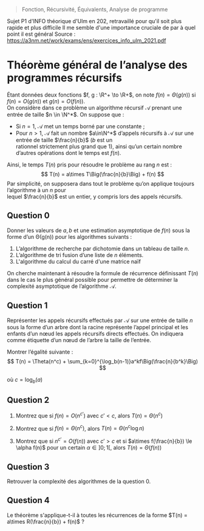> Fonction, Récursivité, Équivalents, Analyse de programme

Sujet P1 d'INFO théorique d'Ulm en 202, retravaillé pour qu'il soit plus rapide et plus difficile
Il me semble d'une importance cruciale de par à quel point il est général
Source : https://a3nm.net/work/exams/ens/exercices_info_ulm_2021.pdf
# Théorème général de l’analyse des programmes récursifs
Étant données deux fonctions $f, g : \R^+ \to \R+$, on note $f (n) = \Theta(g(n))$ si $f(n) = O(g(n))$ et $g(n) = O(f(n))$.  
On considère dans ce problème un algorithme récursif $\mathcal{A}$ prenant une entrée de taille $n \in \N^*$. On suppose que :
 - Si $n = 1$,  $\mathcal{A}$ met un temps borné par une constante ;  
 - Pour $n > 1$, $\mathcal{A}$ fait un nombre $a\in\N^*$ d’appels récursifs à $\mathcal{A}$ sur une entrée de taille $\frac{n}{b}$ ($b$ est un  
rationnel strictement plus grand que 1), ainsi qu’un certain nombre d’autres opérations dont le temps est $f (n)$.

Ainsi, le temps $T(n)$ pris pour résoudre le problème au rang $n$ est :
$$
T(n) = a\times T\Big(\frac{n}{b}\Big) + f(n)
$$
Par simplicité, on supposera dans tout le problème qu’on applique toujours l’algorithme à un $n$ pour  
lequel $\frac{n}{b}$ est un entier, y compris lors des appels récursifs.
## Question 0
Donner les valeurs de $a, b$ et une estimation asymptotique de $f(n)$ sous la forme d’un Θ(g(n)) pour les algorithmes suivants :
1) L’algorithme de recherche par dichotomie dans un tableau de taille $n$.
2) L’algorithme de tri fusion d’une liste de $n$ éléments.
3) L'algorithme du calcul du carré d'une matrice naïf

On cherche maintenant à résoudre la formule de récurrence définissant $T(n)$ dans le cas le plus général possible pour permettre de déterminer la complexité asymptotique de l’algorithme $\mathcal{A}$.
## Question 1
Représenter les appels récursifs effectués par $\mathcal{A}$ sur une entrée de taille $n$ sous la forme d’un arbre dont la racine représente l’appel principal et les enfants d’un nœud les appels récursifs directs effectués.
On indiquera comme étiquette d’un nœud de l’arbre la taille de l’entrée.

Montrer l’égalité suivante :
$$
T(n) = \Theta(n^c) + \sum_{k=0}^{\log_b(n-1)}a^kf\Big(\frac{n}{b^k}\Big)
$$

où $c = \log_b(a)$

## Question 2

1) Montrez que si $f(n) = O(n^{c'})$ avec $c' < c$, alors $T(n) = \Theta(n ^c)$

2) Montrez que si $f(n) = \Theta(n^c)$, alors $T(n) = \Theta(n ^c\log n)$

3) Montrez que si $n^{c'}=O(f(n))$ avec $c'>c$ et si $a\times f(\frac{n}{b}) \le \alpha f(n)$ pour un certain $\alpha\in ]0;1[$, alors $T(n) = \Theta(f(n))$

## Question 3
Retrouver la complexité des algorithmes de la question 0.

## Question 4
Le théorème s'applique-t-il à toutes les récurrences de la forme $T(n) = a\times R(\frac{n}{b}) + f(n)$ ?

<!--stackedit_data:
eyJoaXN0b3J5IjpbLTE5NDQ4NTM1MTddfQ==
-->